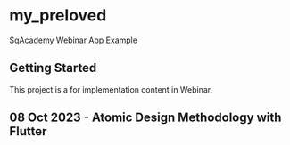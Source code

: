 # my_preloved

SqAcademy Webinar App Example

## Getting Started

This project is a for implementation content in Webinar.

## 08 Oct 2023 - Atomic Design Methodology with Flutter
